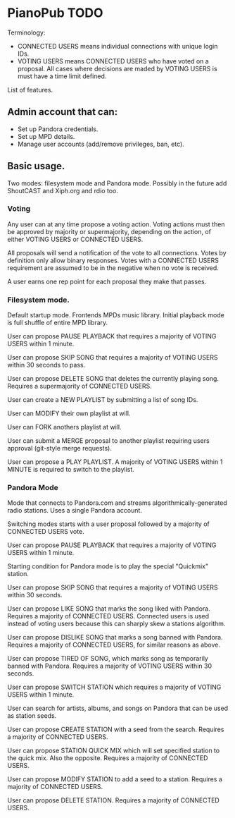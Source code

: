 # PianoPub TODO

Terminology:
* CONNECTED USERS means individual connections with unique login IDs.
* VOTING USERS means CONNECTED USERS who have voted on a proposal. All cases
  where decisions are maded by VOTING USERS is must have a time limit defined.

List of features.

## Admin account that can:

* Set up Pandora credentials.
* Set up MPD details.
* Manage user accounts (add/remove privileges, ban, etc).

## Basic usage.

Two modes: filesystem mode and Pandora mode. Possibly in the future add
ShoutCAST and Xiph.org and rdio too.

### Voting

Any user can at any time propose a voting action. Voting actions must then be
approved by majority or supermajority, depending on the action, of either
VOTING USERS or CONNECTED USERS.

All proposals will send a notification of the vote to all connections. Votes by
definition only allow binary responses. Votes with a CONNECTED USERS
requirement are assumed to be in the negative when no vote is received.

A user earns one rep point for each proposal they make that passes.

### Filesystem mode.

Default startup mode. Frontends MPDs music library. Initial playback mode is
full shuffle of entire MPD library.

User can propose PAUSE PLAYBACK that requires a majority of VOTING USERS within
1 minute.

User can propose SKIP SONG that requires a majority of VOTING USERS within 30
seconds to pass.

User can propose DELETE SONG that deletes the currently playing song. Requires
a supermajority of CONNECTED USERS.

User can create a NEW PLAYLIST by submitting a list of song IDs.

User can MODIFY their own playlist at will.

User can FORK anothers playlist at will.

User can submit a MERGE proposal to another playlist requiring users approval
(git-style merge requests).

User can propose a PLAY PLAYLIST. A majority of VOTING USERS within 1 MINUTE is
required to switch to the playlist.

### Pandora Mode

Mode that connects to Pandora.com and streams algorithmically-generated radio
stations. Uses a single Pandora account.

Switching modes starts with a user proposal followed by a majority of CONNECTED
USERS vote.

User can propose PAUSE PLAYBACK that requires a majority of VOTING USERS within
1 minute.

Starting condition for Pandora mode is to play the special "Quickmix" station.

User can propose SKIP SONG that requires a majority of VOTING USERS within 30
seconds.

User can propose LIKE SONG that marks the song liked with Pandora. Requires a
majority of CONNECTED USERS. Connected users is used instead of voting users
because this can sharply skew a stations algorithm.

User can propose DISLIKE SONG that marks a song banned with Pandora. Requires a
majority of CONNECTED USERS, for similar reasons as above.

User can propose TIRED OF SONG, which marks song as temporarily banned with
Pandora. Requires a majority of VOTING USERS within 30 seconds.

User can propose SWITCH STATION which requires a majority of VOTING USERS
within 1 minute.

User can search for artists, albums, and songs on Pandora that can be used as
station seeds.

User can propose CREATE STATION with a seed from the search. Requires a
majority of CONNECTED USERS.

User can propose STATION QUICK MIX which will set specified station to the
quick mix. Also the opposite. Requires a majority of CONNECTED USERS.

User can propose MODIFY STATION to add a seed to a station. Requires a majority
of CONNECTED USERS.

User can propose DELETE STATION. Requires a majority of CONNECTED USERS.


